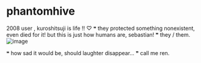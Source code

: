 # phantomhive
2008 user , kuroshitsuji is life !! ♡
❝ they protected something nonexistent, even died for it! but this is just how humans are, sebastian! ❞ they / them.
![image](https://github.com/user-attachments/assets/7049d8ce-9e77-4d34-a677-1ffee7406643)


❝ how sad it would be, should laughter disappear... ❞ call me ren.
